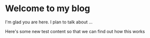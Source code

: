 # Welcome to my blog

I'm glad you are here. I plan to talk about ...

Here's some new test content so that we can find out how this works
